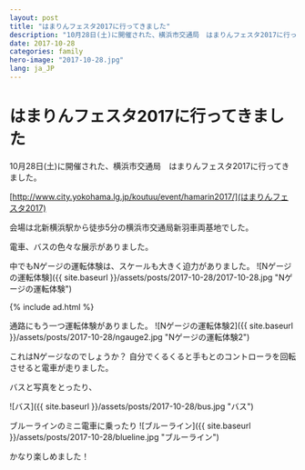 ```yaml
---
layout: post
title: "はまりんフェスタ2017に行ってきました"
description: "10月28日(土)に開催された、横浜市交通局　はまりんフェスタ2017に行ってきました。"
date: 2017-10-28
categories: family
hero-image: "2017-10-28.jpg"
lang: ja_JP
---
```


# はまりんフェスタ2017に行ってきました

10月28日(土)に開催された、横浜市交通局　はまりんフェスタ2017に行ってきました。

[http://www.city.yokohama.lg.jp/koutuu/event/hamarin2017/](はまりんフェスタ2017)

会場は北新横浜駅から徒歩5分の横浜市交通局新羽車両基地でした。

電車、バスの色々な展示がありました。

中でもNゲージの運転体験は、スケールも大きく迫力がありました。
![Nゲージの運転体験]({{ site.baseurl }}/assets/posts/2017-10-28/2017-10-28.jpg "Nゲージの運転体験")

{% include ad.html %}


通路にもう一つ運転体験がありました。
![Nゲージの運転体験2]({{ site.baseurl }}/assets/posts/2017-10-28/ngauge2.jpg "Nゲージの運転体験2")


これはNゲージなのでしょうか？
自分でくるくると手もとのコントローラを回転させると電車が走りました。


バスと写真をとったり、

![バス]({{ site.baseurl }}/assets/posts/2017-10-28/bus.jpg "バス")


ブルーラインのミニ電車に乗ったり
![ブルーライン]({{ site.baseurl }}/assets/posts/2017-10-28/blueline.jpg "ブルーライン")


かなり楽しめました！

